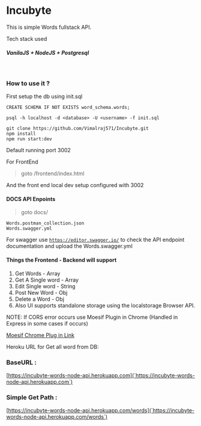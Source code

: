 # Incubyte

This is simple Words fullstack API.

Tech stack used

##### VanilaJS + NodeJS + Postgresql

&nbsp;

### How to use it ?

First setup the db using init.sql

```
CREATE SCHEMA IF NOT EXISTS word_schema.words;

psql -h localhost -d <database> -U <username> -f init.sql
```

```
git clone https://github.com/Vimalraj571/Incubyte.git
npm install
npm run start:dev
```

Default running port 3002

For FrontEnd

> goto /frontend/index.html

And the front end local dev setup configured with 3002

#### DOCS API Enpoints

>goto docs/

```
Words.postman_collection.json
Words.swagger.yml
```

For swagger use [`https://editor.swagger.io/`](https://pages.github.com/) to check the API endpoint documentation
and upload the Words.swagger.yml

#### Things the Frontend - Backend will support

1. Get Words - Array
2. Get A Single word - Array
3. Edit Single word - String
4. Post New Word - Obj
5. Delete a Word - Obj
6. Also UI supports standalone storage using the localstorage Browser API.


NOTE:
If CORS error occurs use Moesif Plugin in Chrome (Handled in Express in some cases if occurs)

[Moesif Chrome Plug in Link](https://chrome.google.com/webstore/detail/moesif-origin-cors-change/digfbfaphojjndkpccljibejjbppifbc)

Heroku URL for Get all word from DB:

### BaseURL : 

[https://incubyte-words-node-api.herokuapp.com](`https://incubyte-words-node-api.herokuapp.com`)

### Simple Get Path : 

[https://incubyte-words-node-api.herokuapp.com/words](`https://incubyte-words-node-api.herokuapp.com/words`)
